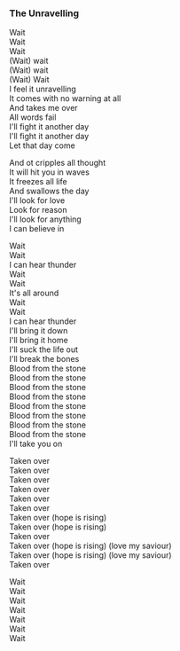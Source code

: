 ### The Unravelling

Wait  
Wait  
Wait  
(Wait) wait  
(Wait) wait  
(Wait) Wait  
I feel it unravelling  
It comes with no warning at all  
And takes me over  
All words fail  
I'll fight it another day  
I'll fight it another day  
Let that day come

And ot cripples all thought  
It will hit you in waves  
It freezes all life  
And swallows the day  
I'll look for love  
Look for reason  
I'll look for anything  
I can believe in

Wait  
Wait  
I can hear thunder  
Wait  
Wait  
It's all around  
Wait  
Wait  
I can hear thunder  
I'll bring it down  
I'll bring it home  
I'll suck the life out  
I'll break the bones  
Blood from the stone  
Blood from the stone  
Blood from the stone  
Blood from the stone  
Blood from the stone  
Blood from the stone  
Blood from the stone  
Blood from the stone  
I'll take you on  

Taken over  
Taken over  
Taken over  
Taken over  
Taken over  
Taken over  
Taken over (hope is rising)  
Taken over (hope is rising)  
Taken over  
Taken over (hope is rising) (love my saviour)  
Taken over (hope is rising) (love my saviour)  
Taken over

Wait  
Wait  
Wait  
Wait  
Wait  
Wait  
Wait